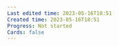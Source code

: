 ```yaml
---
Last edited time: 2023-05-16T18:51
Created time: 2023-05-16T18:51
Progress: Not started
Cards: false
---
```

